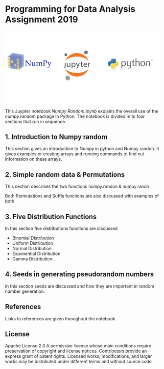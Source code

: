 # Programming for Data Analysis Assignment 2019


![Image](Images/NJP-Symbols.JPG "Image")


This Juypter notebook *Numpy Random.ipynb* explains the overall use of the *numpy.random* package in Python. The notebook is divided in to four sections that run in sequence.


## 1. Introduction to Numpy random

This section gives an introduction to Numpy in python and Numpy randon. It gives examples or creating arrays and running commands to find out information on these arrays.

## 2. Simple random data & Permutations

This section describes the two functions numpy.randon & numpy.randn

Both Permutations and Suffle functions are also discussed with examples of both.

## 3. Five Distribution Functions

In this section five distributions functions are discussed

- Binomial Distribution
- Uniform Distribution
- Normal Distribution
- Exponential Distribution
- Gamma Distribution.

## 4. Seeds in generating pseudorandom numbers
 
In this section seeds are discussed and how they are important in random number generation.



## References
Links to references are given throughout the notebook

## License
Apache License 2.0 A permissive license whose main conditions require preservation of copyright and license notices. Contributors provide an express grant of patent rights. Licensed works, modifications, and larger works may be distributed under different terms and without source code
